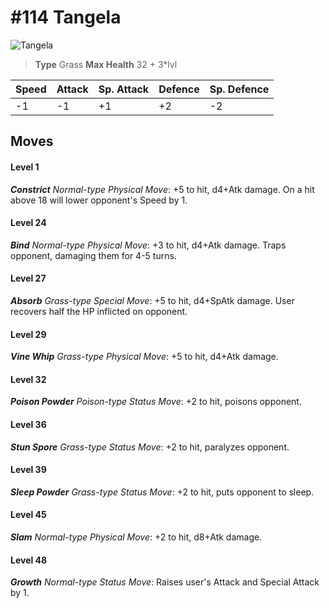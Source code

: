 # #114 Tangela


![Tangela](https://img.pokemondb.net/sprites/home/normal/1x/tangela.png)

> **Type** Grass
> **Max Health** 32 + 3\*lvl

| Speed | Attack | Sp. Attack | Defence | Sp. Defence |
| ----- | ------ | ---------- | ------- | ----------- |
| -1 | -1 | +1 | +2 | -2 |

## Moves
#### Level 1

***Constrict** Normal-type Physical Move*: +5 to hit, d4+Atk damage. On a hit above 18 will lower opponent's Speed by 1.
#### Level 24

***Bind** Normal-type Physical Move*: +3 to hit, d4+Atk damage. Traps opponent, damaging them for 4-5 turns.
#### Level 27

***Absorb** Grass-type Special Move*: +5 to hit, d4+SpAtk damage. User recovers half the HP inflicted on opponent.
#### Level 29

***Vine Whip** Grass-type Physical Move*: +5 to hit, d4+Atk damage. 
#### Level 32

***Poison Powder** Poison-type Status Move*: +2 to hit, poisons opponent.
#### Level 36

***Stun Spore** Grass-type Status Move*: +2 to hit, paralyzes opponent.
#### Level 39

***Sleep Powder** Grass-type Status Move*: +2 to hit, puts opponent to sleep.
#### Level 45

***Slam** Normal-type Physical Move*: +2 to hit, d8+Atk damage. 
#### Level 48

***Growth** Normal-type Status Move*: Raises user's Attack and Special Attack by 1.

